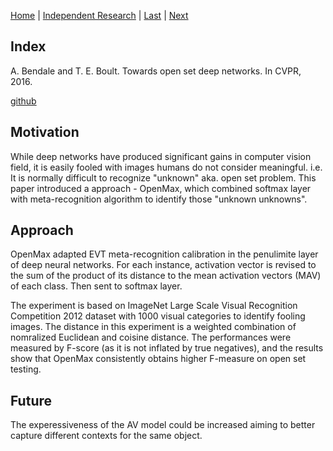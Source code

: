 [Home](https://clojia.github.io/) | [Independent Research](https://clojia.github.io/independent-research/) | [Last](https://clojia.github.io/independent-research/2018-08-IR-LIME) | [Next](https://clojia.github.io/independent-research/2018-08-IR-Open-Set-Recognition)

## Index

A. Bendale and T. E. Boult. Towards open set deep networks.
In CVPR, 2016. 

[github](https://github.com/abhijitbendale/OSDN)

## Motivation

While deep networks have produced significant gains in computer vision field, it is easily fooled with images humans do not consider meaningful. i.e. It is normally difficult to recognize "unknown" aka. open set problem. This paper introduced a approach - OpenMax, which combined softmax layer with meta-recognition algorithm to identify those "unknown unknowns".

## Approach
OpenMax adapted EVT meta-recognition calibration in the penulimite layer of deep neural networks. For each instance, activation vector is revised to the sum of the product of its distance to the mean activation vectors (MAV) of each class. Then sent to softmax layer.

The experiment is based on ImageNet Large Scale Visual Recognition Competition 2012 dataset with 1000 visual categories to identify fooling images. The distance in this experiment is a weighted combination of nomralized Euclidean and coisine distance. The performances were measured by F-score (as it is not inflated by true negatives), and the results show that OpenMax consistently obtains higher F-measure on open set testing.

## Future
The experessiveness of the AV model could be increased aiming to better capture different contexts for the same object.
